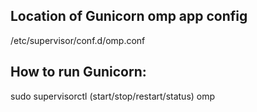 ## Location of Gunicorn omp app config
/etc/supervisor/conf.d/omp.conf


## How to run Gunicorn:
sudo supervisorctl (start/stop/restart/status) omp

